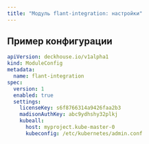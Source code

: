 ```yaml
---
title: "Модуль flant-integration: настройки"
---
```


<!-- SCHEMA -->

## Пример конфигурации

```yaml
apiVersion: deckhouse.io/v1alpha1
kind: ModuleConfig
metadata:
  name: flant-integration
spec:
  version: 1
  enabled: true
  settings:
    licenseKey: s6f8766314a9426faa2b3
    madisonAuthKey: abc9ydhshy32plkj
    kubeall:
      host: myproject.kube-master-0
      kubeconfig: /etc/kubernetes/admin.conf
```
